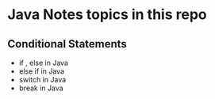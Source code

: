 # Java Notes topics in this repo

Conditional Statements
---

* if , else in Java
* else if  in Java
* switch in Java
* break in Java



